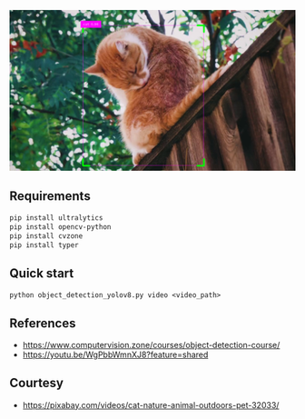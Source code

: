 ![Thumbnail](assets/thumbnail.png)
## Requirements
``` console
pip install ultralytics
pip install opencv-python
pip install cvzone
pip install typer
```
## Quick start
``` console
python object_detection_yolov8.py video <video_path>
```
## References
- https://www.computervision.zone/courses/object-detection-course/
- https://youtu.be/WgPbbWmnXJ8?feature=shared
## Courtesy
- https://pixabay.com/videos/cat-nature-animal-outdoors-pet-32033/